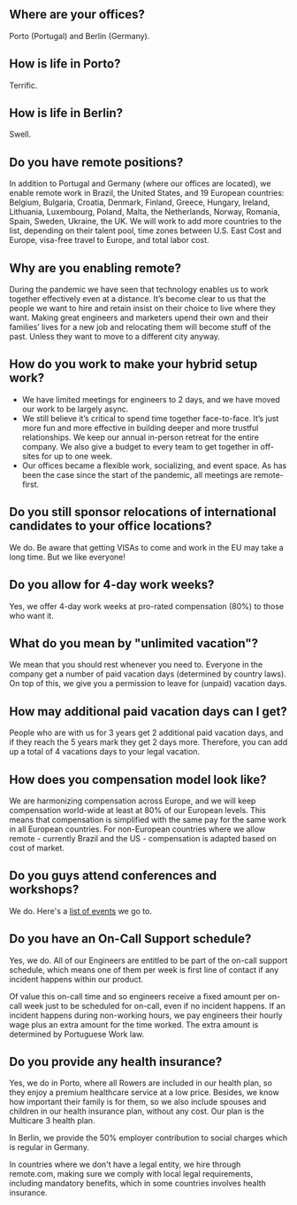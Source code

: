 ## Where are your offices?
Porto (Portugal) and Berlin (Germany).

## How is life in Porto?
Terrific.

## How is life in Berlin?
Swell.

## Do you have remote positions?
In addition to Portugal and Germany (where our offices are located), we enable remote work in Brazil, the United States, and 19 European countries: Belgium, Bulgaria, Croatia, Denmark, Finland, Greece, Hungary, Ireland, Lithuania, Luxembourg, Poland, Malta, the Netherlands, Norway, Romania, Spain, Sweden, Ukraine, the UK. We will work to add more countries to the list, depending on their talent pool, time zones between U.S. East Cost and Europe, visa-free travel to Europe, and total labor cost.

## Why are you enabling remote?
During the pandemic we have seen that technology enables us to work together effectively even at a distance. It’s become clear to us that the people we want to hire and retain insist on their choice to live where they want. Making great engineers and marketers upend their own and their families’ lives for a new job and relocating them will become stuff of the past. Unless they want to move to a different city anyway. 

## How do you work to make your hybrid setup work?
* We have limited meetings for engineers to 2 days, and we have moved our work to be largely async.
* We still believe it’s critical to spend time together face-to-face. It’s just more fun and more effective in building deeper and more trustful relationships. We keep our annual in-person retreat for the entire company. We also give a budget to every team to get together in off-sites for up to one week.
* Our offices became a flexible work, socializing, and event space. As has been the case since the start of the pandemic, all meetings are remote-first.

## Do you still sponsor relocations of international candidates to your office locations?
We do. Be aware that getting VISAs to come and work in the EU may take a long time. But we like everyone!

## Do you allow for 4-day work weeks?
Yes, we offer 4-day work weeks at pro-rated compensation (80%) to those who want it.

## What do you mean by "unlimited vacation"?
We mean that you should rest whenever you need to. Everyone in the company get a number of paid vacation days (determined by country laws). On top of this, we give you a permission to leave for (unpaid) vacation days.

## How may additional paid vacation days can I get?
People who are with us for 3 years get 2 additional paid vacation days, and if they reach the 5 years mark they get 2 days more. Therefore, you can add up a total of 4 vacations days to your legal vacation.

## How does you compensation model look like?
We are harmonizing compensation across Europe, and we will keep compensation world-wide at least at 80% of our European levels. This means that compensation is simplified with the same pay for the same work in all European countries. For non-European countries where we allow remote - currently Brazil and the US - compensation is adapted based on cost of market.

## Do you guys attend conferences and workshops?
We do. Here's a [list of events](https://github.com/rows/community) we go to.

## Do you have an On-Call Support schedule?
Yes, we do. All of our Engineers are entitled to be part of the on-call support schedule, which means one of them per week is first line of contact if any incident happens within our product.

Of value this on-call time and so engineers receive a fixed amount per on-call week just to be scheduled for on-call, even if no incident happens. If an incident happens during non-working hours, we pay engineers their hourly wage plus an extra amount for the time worked. The extra amount is determined by Portuguese Work law.

## Do you provide any health insurance?
Yes, we do in Porto, where all Rowers are included in our health plan, so they enjoy a premium healthcare service at a low price. Besides, we know how important their family is for them, so we also include spouses and children in our health insurance plan, without any cost. Our plan is the Multicare 3 health plan.

In Berlin, we provide the 50% employer contribution to social charges which is regular in Germany.

In countries where we don't have a legal entity, we hire through remote.com, making sure we comply with local legal requirements, including mandatory benefits, which in some countries involves health insurance. 
